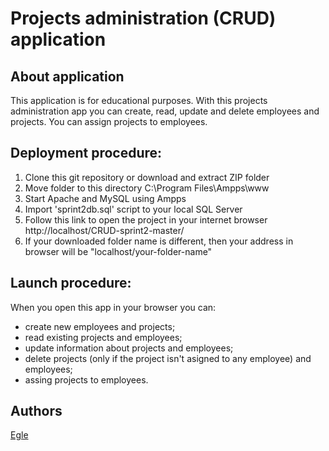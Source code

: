 # Projects administration (CRUD) application

## About application

This application is for educational purposes. With this projects administration app you can create, read, update and delete employees and projects. You can assign projects to employees.

## Deployment procedure:

1. Clone this git repository or download and extract ZIP folder
2. Move folder to this directory C:\Program Files\Ampps\www
3. Start Apache and MySQL using Ampps
4. Import 'sprint2db.sql' script to your local SQL Server
5. Follow this link to open the project in your internet browser http://localhost/CRUD-sprint2-master/
6. If your downloaded folder name is different, then your address in browser will be "localhost/your-folder-name"

## Launch procedure:

When you open this app in your browser you can:

- create new employees and projects;
- read existing projects and employees;
- update information about projects and employees;
- delete projects (only if the project isn't asigned to any employee) and employees;
- assing projects to employees.

## Authors

[Egle](https://github.com/EgleJuske/)
